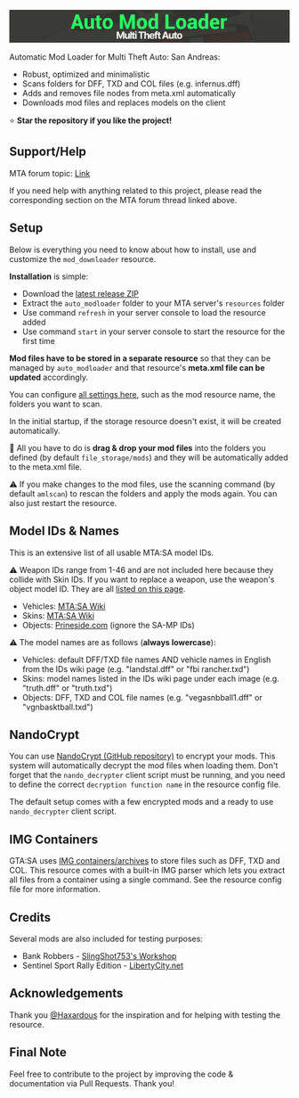 ![Banner](/.github/images/banner.png)

Automatic Mod Loader for Multi Theft Auto: San Andreas:

- Robust, optimized and minimalistic
- Scans folders for DFF, TXD and COL files (e.g. infernus.dff)
- Adds and removes file nodes from meta.xml automatically
- Downloads mod files and replaces models on the client

⭐ **Star the repository if you like the project!**

## Support/Help

MTA forum topic: [Link](https://forum.multitheftauto.com/topic/139643-rel-automatic-mod-loader/)

If you need help with anything related to this project, please read the corresponding section on the MTA forum thread linked above.

## Setup

Below is everything you need to know about how to install, use and customize the `mod_downloader` resource.

**Installation** is simple:

- Download the [latest release ZIP](https://github.com/Fernando-A-Rocha/mta-auto-modloader/releases/latest)
- Extract the `auto_modloader` folder to your MTA server's `resources` folder
- Use command `refresh` in your server console to load the resource added
- Use command `start` in your server console to start the resource for the first time

**Mod files have to be stored in a separate resource** so that they can be managed by `auto_modloader` and that resource's **meta.xml file can be updated** accordingly.

You can configure [all settings here](/auto_modloader/main/config_shared.lua), such as the mod resource name, the folders you want to scan.

In the initial startup, if the storage resource doesn't exist, it will be created automatically.

🚀 All you have to do is **drag & drop your mod files** into the folders you defined (by default `file_storage/mods`) and they will be automatically added to the meta.xml file.

⚠️ If you make changes to the mod files, use the scanning command (by default `amlscan`) to rescan the folders and apply the mods again. You can also just restart the resource.

## Model IDs & Names

This is an extensive list of all usable MTA:SA model IDs.

⚠️ Weapon IDs range from 1-46 and are not included here because they collide with Skin IDs. If you want to replace a weapon, use the weapon's object model ID. They are all [listed on this page](https://wiki.multitheftauto.com/wiki/Weapons).

- Vehicles: [MTA:SA Wiki](https://wiki.multitheftauto.com/wiki/Vehicle_IDs)
- Skins: [MTA:SA Wiki](https://wiki.multitheftauto.com/wiki/All_Skins_Page)
- Objects: [Prineside.com](https://dev.prineside.com/gtasa_samp_model_id) (ignore the SA-MP IDs)

⚠️ The model names are as follows (**always lowercase**):

- Vehicles: default DFF/TXD file names AND vehicle names in English from the IDs wiki page (e.g. "landstal.dff" or "fbi rancher.txd")
- Skins: model names listed in the IDs wiki page under each image (e.g. "truth.dff" or "truth.txd")
- Objects: DFF, TXD and COL file names (e.g. "vegasnbball1.dff" or "vgnbasktball.txd")

## NandoCrypt

You can use [NandoCrypt (GitHub repository)](https://github.com/Fernando-A-Rocha/mta-nandocrypt) to encrypt your mods. This system will automatically decrypt the mod files when loading them. Don't forget that the `nando_decrypter` client script must be running, and you need to define the correct `decryption function name` in the resource config file.

The default setup comes with a few encrypted mods and a ready to use `nando_decrypter` client script.

## IMG Containers

GTA:SA uses [IMG containers/archives](https://gtamods.com/wiki/IMG_archive) to store files such as DFF, TXD and COL. This resource comes with a built-in IMG parser which lets you extract all files from a container using a single command. See the resource config file for more information.

## Credits

Several mods are also included for testing purposes:

- Bank Robbers - [SlingShot753's Workshop](https://gtaforums.com/topic/917058-slingshot753s-workshop/)
- Sentinel Sport Rally Edition - [LibertyCity.net](https://libertycity.net/files/gta-san-andreas/157270-sentinel-sport-rally-edition-sre.html)

## Acknowledgements

Thank you [@Haxardous](https://github.com/Haxardous) for the inspiration and for helping with testing the resource.

## Final Note

Feel free to contribute to the project by improving the code & documentation via Pull Requests. Thank you!
